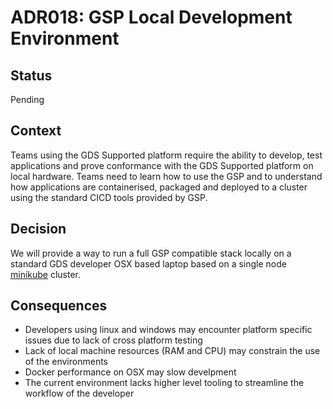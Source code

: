 # ADR018: GSP Local Development Environment

## Status

Pending

## Context

Teams using the GDS Supported platform require the ability to develop, test applications and prove conformance with the GDS Supported platform on local hardware. Teams need to learn how to use the GSP and to understand how applications are containerised, packaged and deployed to a cluster using the standard CICD tools provided by GSP.

## Decision

We will provide a way to run a full GSP compatible stack locally on a standard GDS developer OSX based laptop based on a single node [minikube](https://github.com/kubernetes/minikube) cluster. 

## Consequences
- Developers using linux and windows may encounter platform specific issues due to lack of cross platform testing
- Lack of local machine resources (RAM and CPU) may constrain the use of the environments
- Docker performance on OSX may slow develpment
- The current environment lacks higher level tooling to streamline the workflow of the developer
